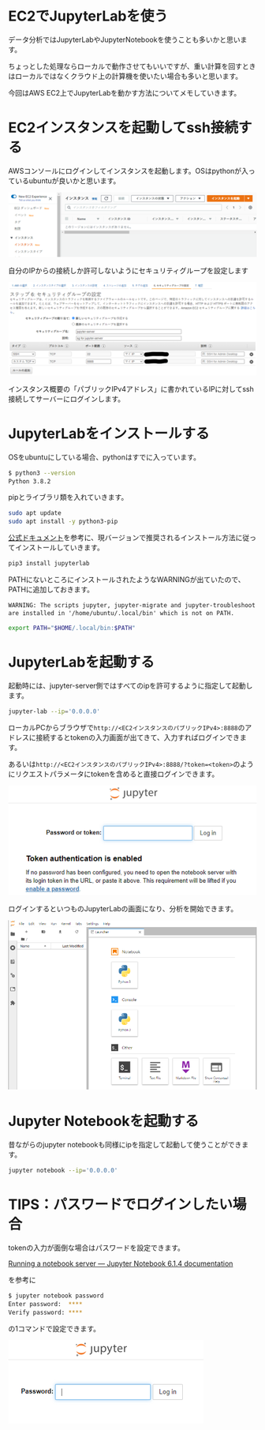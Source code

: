 # EC2でJupyterLabを使う

データ分析ではJupyterLabやJupyterNotebookを使うことも多いかと思います。

ちょっとした処理ならローカルで動作させてもいいですが、重い計算を回すときはローカルではなくクラウド上の計算機を使いたい場合も多いと思います。

今回はAWS EC2上でJupyterLabを動かす方法についてメモしていきます。





# EC2インスタンスを起動してssh接続する

AWSコンソールにログインしてインスタンスを起動します。OSはpythonが入っているubuntuが良いかと思います。

![image-20201025213638286](jupyter_in_ec2.assets/image-20201025213638286.png)

自分のIPからの接続しか許可しないようにセキュリティグループを設定します

![image-20201025214549882](jupyter_in_ec2.assets/image-20201025214549882.png)

インスタンス概要の「パブリックIPv4アドレス」に書かれているIPに対してssh接続してサーバーにログインします。



# JupyterLabをインストールする

OSをubuntuにしている場合、pythonはすでに入っています。

```sh
$ python3 --version
Python 3.8.2
```



pipとライブラリ類を入れていきます。

```sh
sudo apt update
sudo apt install -y python3-pip
```



[公式ドキュメント](https://jupyter.org/install)を参考に、現バージョンで推奨されるインストール方法に従ってインストールしていきます。

```sh
pip3 install jupyterlab
```



PATHにないところにインストールされたようなWARNINGが出ていたので、PATHに追加しておきます。

```
WARNING: The scripts jupyter, jupyter-migrate and jupyter-troubleshoot are installed in '/home/ubuntu/.local/bin' which is not on PATH.
```

```sh
export PATH="$HOME/.local/bin:$PATH"
```



# JupyterLabを起動する

起動時には、jupyter-server側ではすべてのipを許可するように指定して起動します。

```sh
jupyter-lab --ip='0.0.0.0'
```

ローカルPCからブラウザで`http://<EC2インスタンスのパブリックIPv4>:8888`のアドレスに接続するとtokenの入力画面が出てきて、入力すればログインできます。

あるいは`http://<EC2インスタンスのパブリックIPv4>:8888/?token=<token>`のようにリクエストパラメータにtokenを含めると直接ログインできます。



![image-20201025221235818](jupyter_in_ec2.assets/image-20201025221235818.png)



ログインするといつものJupyterLabの画面になり、分析を開始できます。



![image-20201025221400207](jupyter_in_ec2.assets/image-20201025221400207.png)



# Jupyter Notebookを起動する

昔ながらのjupyter notebookも同様にipを指定して起動して使うことができます。

```sh
jupyter notebook --ip='0.0.0.0'
```





# TIPS：パスワードでログインしたい場合

tokenの入力が面倒な場合はパスワードを設定できます。

[Running a notebook server — Jupyter Notebook 6.1.4 documentation](https://jupyter-notebook.readthedocs.io/en/stable/public_server.html)

を参考に

```sh
$ jupyter notebook password
Enter password:  ****
Verify password: ****
```

の1コマンドで設定できます。



![image-20201025221725711](jupyter_in_ec2.assets/image-20201025221725711.png)

